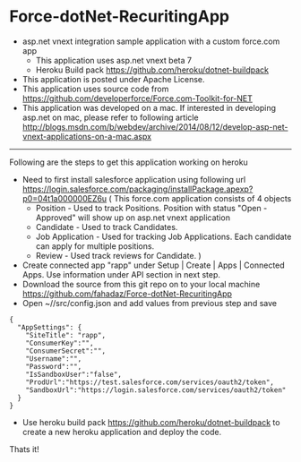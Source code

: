 # Force-dotNet-RecuritingApp
* asp.net vnext integration sample application with a custom force.com app 
  * This application uses asp.net vnext beta 7
  * Heroku Build pack https://github.com/heroku/dotnet-buildpack
* This application is posted under Apache License.
* This application uses source code from https://github.com/developerforce/Force.com-Toolkit-for-NET
* This application was developed on a mac. If interested in developing asp.net on mac, please refer to following article
  http://blogs.msdn.com/b/webdev/archive/2014/08/12/develop-asp-net-vnext-applications-on-a-mac.aspx

--------------------------------------------------------------------------------------

Following are the steps to get this application working on heroku

* Need to first install salesforce application using following url 
  https://login.salesforce.com/packaging/installPackage.apexp?p0=04t1a000000EZ6u
(
  This force.com application consists of 4 objects
  * Position - Used to track Positions. Position with status "Open - Approved" will show up on asp.net vnext application
  * Candidate - Used to track Candidates. 
  * Job Application - Used for tracking Job Applications. Each candidate can apply for multiple positions.
  * Review - Used track reviews for Candidate.
)
* Create connected app "rapp" under Setup | Create | Apps | Connected Apps. Use information under API section in next step. 
* Download the source from this git repo on to your local machine
  https://github.com/fahadaz/Force-dotNet-RecuritingApp
* Open ~/<applicaltion folder>/src/config.json and add values from previous step and save
```  
{
  "AppSettings": {
    "SiteTitle": "rapp",
    "ConsumerKey":"",
    "ConsumerSecret":"",
    "Username":"",
    "Password":"",    
    "IsSandboxUser":"false",
    "ProdUrl":"https://test.salesforce.com/services/oauth2/token",
    "SandboxUrl":"https://login.salesforce.com/services/oauth2/token"
  }
}
```
* Use heroku build pack https://github.com/heroku/dotnet-buildpack to create a new heroku application and deploy the code.

Thats it!

